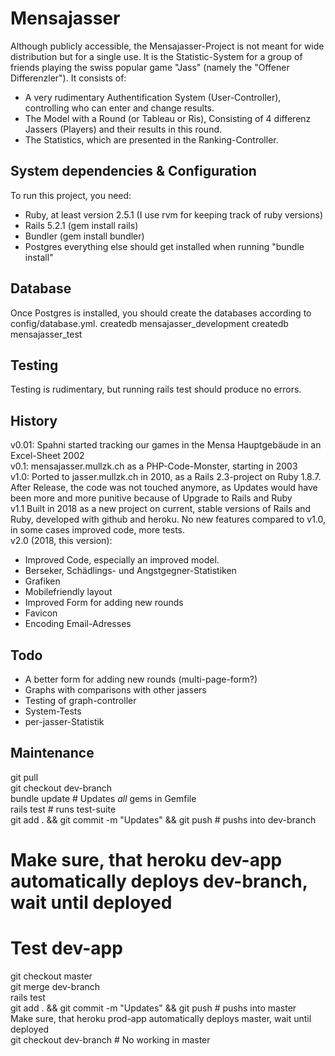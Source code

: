 # Mensajasser

Although publicly accessible, the Mensajasser-Project is not meant for wide distribution but for a single use. It is the Statistic-System for a group of friends playing the swiss popular game "Jass" (namely the "Offener Differenzler"). It consists of: 

* A very rudimentary Authentification System (User-Controller), controlling who can enter and change results. 
* The Model with a Round (or Tableau or Ris), Consisting of 4 differenz Jassers (Players) and their results in this round. 
* The Statistics, which are presented in the Ranking-Controller. 



## System dependencies & Configuration
To run this project, you need: 
- Ruby, at least version 2.5.1 (I use rvm for keeping track of ruby versions)
- Rails 5.2.1  (gem install rails)
- Bundler (gem install bundler)
- Postgres
everything else should get installed when running "bundle install"

## Database 
Once Postgres is installed, you should create the databases according to config/database.yml. 
createdb mensajasser_development
createdb mensajasser_test

## Testing
Testing is rudimentary, but running 
rails test
should produce no errors. 

## History
v0.01: Spahni started tracking our games in the Mensa Hauptgebäude in an Excel-Sheet 2002  
v0.1:  mensajasser.mullzk.ch as a PHP-Code-Monster, starting in 2003  
v1.0:  Ported to jasser.mullzk.ch in 2010, as a Rails 2.3-project on Ruby 1.8.7. After Release, the code was not touched anymore, as Updates would have been more and more punitive because of Upgrade to Rails and Ruby  
v1.1  Built in 2018 as a new project on current, stable versions of Rails and Ruby, developed with github and heroku. No new features compared to v1.0, in some cases improved code, more tests.  
v2.0  (2018, this version): 
- Improved Code, especially an improved model. 
- Berseker, Schädlings- und Angstgegner-Statistiken
- Grafiken
- Mobilefriendly layout
- Improved Form for adding new rounds
- Favicon
- Encoding Email-Adresses

## Todo
- A better form for adding new rounds (multi-page-form?)
- Graphs with comparisons with other jassers
- Testing of graph-controller
- System-Tests
- per-jasser-Statistik

## Maintenance
git pull  
git checkout dev-branch  
bundle update 		# Updates *all* gems in Gemfile  
rails test			# runs test-suite  
git add . && git commit -m "Updates" && git push # pushs into dev-branch  
 # Make sure, that heroku dev-app automatically deploys dev-branch, wait until deployed  
 # Test dev-app  
git checkout master  
git merge dev-branch  
rails test  
git add . && git commit -m "Updates" && git push  # pushs into master  
Make sure, that heroku prod-app automatically deploys master, wait until deployed  
git checkout dev-branch # No working in master  